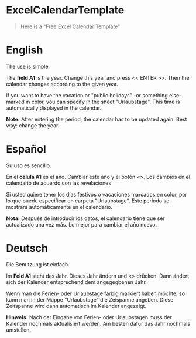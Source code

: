# ExcelCalendarTemplate
> Here is a "Free Excel Calendar Template"

# English

The use is simple.

The **field A1** is the year. Change this year and press << ENTER >>. Then the calendar changes according to the given year.


If you want to have the vacation or "public holidays" -or something else- marked in color, you can specify in the sheet "Urlaubstage". This time is automatically displayed in the calendar.

__Note:__ After entering the period, the calendar has to be updated again. Best way: change the year.

# Español
Su uso es sencillo.

En el **célula A1** es el año. Cambiar este año y el botón <<ENTER>>. Los cambios en el calendario de acuerdo con las revelaciones

Si usted quiere tener los días festivos o vacaciones marcados en color, por lo que puede especificar en carpeta "Urlaubstage". Este período se mostrará automáticamente en el calendario.

__Nota:__ Después de introducir los datos, el calendario tiene que ser actualizado una vez más. Lo mejor para cambiar el año nuevo.

# Deutsch
Die Benutzung ist einfach.

Im **Feld A1** steht das Jahr. Dieses Jahr ändern und <<ENTER>> drücken. Dann ändert sich der Kalender entsprechend dem angegegbenen Jahr.


Wenn man die Ferien- oder Urlaubstage farbig markiert haben möchte, so kann man in der Mappe "Urlaubstage" die Zeispanne angeben. Diese Zeitspanne wird dann automatisch im Kalender angezeigt.

__Hinweis:__ Nach der Eingabe von Ferien- oder Urlaubstagen muss der Kalender nochmals aktualisiert werden. Am besten dafür das Jahr nochmals umstellen.
